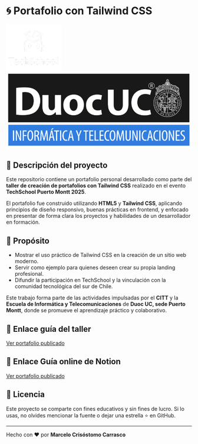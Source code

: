 # 🌀 Portafolio con Tailwind CSS

![TechSchool Logo](img/techSchool.png)
![Duoc UC Logo](img/duoc.png)

## 🧠 Descripción del proyecto

Este repositorio contiene un portafolio personal desarrollado como parte del **taller de creación de portafolios con Tailwind CSS** realizado en el evento **TechSchool Puerto Montt 2025**.

El portafolio fue construido utilizando **HTML5** y **Tailwind CSS**, aplicando principios de diseño responsivo, buenas prácticas en frontend, y enfocado en presentar de forma clara los proyectos y habilidades de un desarrollador en formación.

## 🎯 Propósito

- Mostrar el uso práctico de Tailwind CSS en la creación de un sitio web moderno.
- Servir como ejemplo para quienes deseen crear su propia landing profesional.
- Difundir la participación en TechSchool y la vinculación con la comunidad tecnológica del sur de Chile.

Este trabajo forma parte de las actividades impulsadas por el **CITT** y la **Escuela de Informática y Telecomunicaciones** de **Duoc UC, sede Puerto Montt**, donde se promueve el aprendizaje práctico y colaborativo.

## 🔗 Enlace guía del taller 

 [Ver portafolio publicado](https://marcelo-crisostomo.github.io/Tailwind_Portafolio/)

## 🔗 Enlace Guía online de Notion

 [Ver portafolio publicado](https://quilt-canary-969.notion.site/Taller-de-Tailwind-Estudiante-2045b3c4e312808eb878db80743ebe7a?source=copy_link)



## 📄 Licencia

Este proyecto se comparte con fines educativos y sin fines de lucro. Si lo usas, no olvides mencionar la fuente o dejar una estrella ⭐ en GitHub.

---

Hecho con ❤️ por **Marcelo Crisóstomo Carrasco**